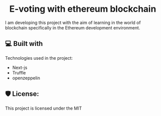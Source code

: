 <h1 align="center" id="title">E-voting with ethereum blockchain</h1>

<p id="description">I am developing this project with the aim of learning in the world of blockchain specifically in the Ethereum development environment.</p>

  
  
<h2>💻 Built with</h2>

Technologies used in the project:

*   Next-js
*   Truffle
*   openzeppelin

<h2>🛡️ License:</h2>

This project is licensed under the MIT
